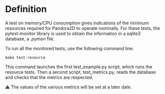 # Definition

A test on memory/CPU consumption gives indications of the minimum resources required for Pandora2D to operate nominally. 
For these tests, the pytest-monitor library is used to obtain the information in a sqlite3 database, a *.pymon* file.

To run all the monitored tests, use the following command line:
```
make test-resource
```

This command launches the first test_example.py script, which runs the resource tests. Then a second script, test_metrics.py, reads the database and checks that the metrics are respected.

:warning: The values of the various metrics will be set at a later date.
